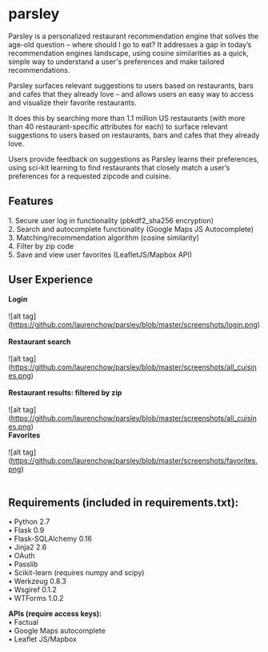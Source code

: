 parsley
=======

Parsley is a personalized restaurant recommendation engine that solves the age-old question – where should I go to eat? It addresses a gap in today’s recommendation engines landscape, using cosine similarities as a quick, simple way to understand a user's preferences and make tailored recommendations.

Parsley surfaces relevant suggestions to users based on restaurants, bars and cafes that they already love – and allows users an easy way to access and visualize their favorite restaurants. 

It does this by searching more than 1.1 million US restaurants (with more than 40 restaurant-specific attributes for each) to surface relevant suggestions to users based on restaurants, bars and cafes that they already love. 

Users provide feedback on suggestions as Parsley learns their preferences, using sci-kit learning to find restaurants that closely match a user’s preferences for a requested zipcode and cuisine.

<h2><strong>Features</strong><br></h2>
1.	Secure user log in functionality (pbkdf2_sha256 encryption) <br>
2.	Search and autocomplete functionality (Google Maps JS Autocomplete)<br>
3.	Matching/recommendation algorithm (cosine similarity)<br>
4.	Filter by zip code  <br>
5.	Save and view user favorites (LeafletJS/Mapbox API)<br>
 
<h2><strong> User Experience </strong><br></h2>

<strong>Login</strong><br><br>
![alt tag] (https://github.com/laurenchow/parsley/blob/master/screenshots/login.png)<br><br>
<strong>Restaurant search</strong><br><br>
![alt tag] (https://github.com/laurenchow/parsley/blob/master/screenshots/all_cuisines.png)<br><br>
<strong>Restaurant results: filtered by zip</strong><br><br>
![alt tag] (https://github.com/laurenchow/parsley/blob/master/screenshots/all_cuisines.png)<br>
<strong>Favorites</strong><br><br>
![alt tag] (https://github.com/laurenchow/parsley/blob/master/screenshots/favorites.png)<br><br>

<h2><strong> Requirements (included in requirements.txt): </strong><br></h2>

•	Python 2.7 <br>
•	Flask 0.9<br>
•	Flask-SQLAlchemy 0.16<br>
•	Jinja2 2.6<br>
•	OAuth<br>
•	Passlib <br>
•	Scikit-learn (requires numpy and scipy)<br>
•	Werkzeug 0.8.3<br>
•	Wsgiref 0.1.2<br>
•	WTForms 1.0.2<br>

<strong>APIs (require access keys):</strong><br>
•	Factual <br>
•	Google Maps autocomplete <br>
•	Leaflet JS/Mapbox <br>
 


 

